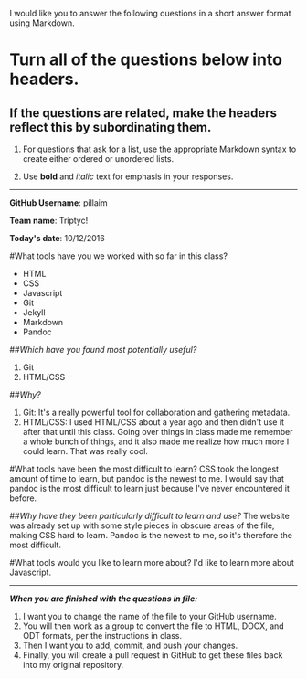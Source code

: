 I would like you to answer the following questions in a short answer format using Markdown. 

# Turn all of the questions below into headers. 

## If the questions are related, make the headers reflect this by subordinating them.  

1. For questions that ask for a list, use the appropriate Markdown syntax to create either ordered or unordered lists. 

2. Use **bold** and *italic* text for emphasis in your responses.

* * *

**GitHub Username**: pillaim

**Team name**: Triptyc!

**Today's date**: 10/12/2016

#What tools have you we worked with so far in this class?
* HTML
* CSS
* Javascript
* Git
* Jekyll
* Markdown
* Pandoc

##*Which have you found most potentially useful?*
1. Git
2. HTML/CSS

##*Why?* 
1. Git: It's a really powerful tool for collaboration and gathering metadata.
2. HTML/CSS: I used HTML/CSS about a year ago and then didn't use it after that until this class. Going over things in class made me remember a whole bunch of things, and it also made me realize how much more I could learn. That was really cool.

#What tools have been the most difficult to learn? 
CSS took the longest amount of time to learn, but pandoc is the newest to me. I would say that pandoc is the most difficult to learn just because I've never encountered it before.

##*Why have they been particularly difficult to learn and use?*
The website was already set up with some style pieces in obscure areas of the file, making CSS hard to learn. Pandoc is the newest to me, so it's therefore the most difficult.

#What tools would you like to learn more about?
I'd like to learn more about Javascript.

* * * 

***When you are finished with the questions in file:*** 

1. I want you to change the name of the file to your GitHub username. 
2. You will then work as a group to convert the file to HTML, DOCX, and ODT formats, per the instructions in  class. 
3. Then I want you to add, commit, and push your changes. 
4. Finally, you will create a pull request in GitHub to get these files back into my original repository. 